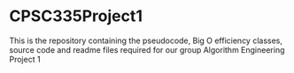 # CPSC335Project1
This is the repository containing the pseudocode, Big O efficiency classes, source code and readme files required for our group Algorithm Engineering Project 1
